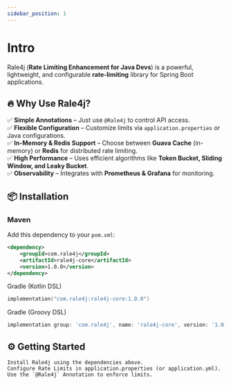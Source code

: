 ```yaml
---
sidebar_position: 1
---
```


# Intro

Rale4j (**Rate Limiting Enhancement for Java Devs**) is a powerful, lightweight, and configurable **rate-limiting** library for Spring Boot applications.

## 🔥 Why Use Rale4j?
✅ **Simple Annotations** – Just use `@Rale4j` to control API access.  
✅ **Flexible Configuration** – Customize limits via `application.properties` or Java configurations.  
✅ **In-Memory & Redis Support** – Choose between **Guava Cache** (in-memory) or **Redis** for distributed rate limiting.  
✅ **High Performance** – Uses efficient algorithms like **Token Bucket, Sliding Window, and Leaky Bucket**.  
✅ **Observability** – Integrates with **Prometheus & Grafana** for monitoring.  

## 📦 Installation

### **Maven**
Add this dependency to your `pom.xml`:
```xml
<dependency>
    <groupId>com.rale4j</groupId>
    <artifactId>rale4j-core</artifactId>
    <version>1.0.0</version>
</dependency>
```
Gradle (Kotlin DSL)
```kts
implementation("com.rale4j:rale4j-core:1.0.0")
```
Gradle (Groovy DSL)
```groovy
implementation group: 'com.rale4j', name: 'rale4j-core', version: '1.0.0'
```
## ⚙️ Getting Started

    Install Rale4j using the dependencies above.
    Configure Rate Limits in application.properties (or application.yml).
    Use the `@Rale4j` Annotation to enforce limits.